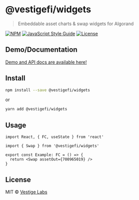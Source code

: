 # @vestigefi/widgets

> Embeddable asset charts & swap widgets for Algorand

[![NPM](https://img.shields.io/npm/v/@vestigefi/widgets.svg)](https://www.npmjs.com/package/@vestigefi/widgets) [![JavaScript Style Guide](https://img.shields.io/badge/code_style-standard-brightgreen.svg)](https://standardjs.com) [![License](https://img.shields.io/npm/l/@vestigefi/widgets)](https://www.npmjs.com/package/@vestigefi/widgets)

## Demo/Documentation

[Demo and API docs are available here!](https://vestigefi.github.io/widgets/)

## Install

```bash
npm install --save @vestigefi/widgets
```

or

```bash
yarn add @vestigefi/widgets
```

## Usage

```tsx
import React, { FC, useState } from 'react'

import { Swap } from '@vestigefi/widgets'

export const Example: FC = () => {
  return <Swap assetOut={700965019} />
}
```

## License

MIT © [Vestige Labs](https://github.com/vestigefi)
